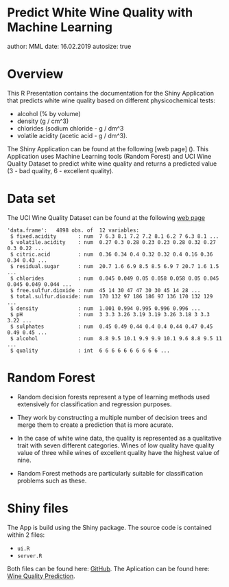 Predict White Wine Quality with Machine Learning
========================================================
author: MML
date: 16.02.2019
autosize: true

Overview
========================================================

This R Presentation contains the documentation for the Shiny Application that predicts white wine quality based on different physicochemical tests:

* alcohol (% by volume)
* density (g / cm^3)
* chlorides (sodium chloride - g / dm^3
* volatile acidity (acetic acid - g / dm^3).

The Shiny Application can be found at the following [web page] (). This Application uses Machine Learning tools (Random Forest) and UCI Wine Quality Dataset to predict white wine quality and returns a predicted value (3 - bad quality, 6 - excellent quality).

Data set
========================================================
The UCI Wine Quality Dataset can be found at the following [web page](https://archive.ics.uci.edu/ml/datasets/wine+quality)


```
'data.frame':	4898 obs. of  12 variables:
 $ fixed.acidity       : num  7 6.3 8.1 7.2 7.2 8.1 6.2 7 6.3 8.1 ...
 $ volatile.acidity    : num  0.27 0.3 0.28 0.23 0.23 0.28 0.32 0.27 0.3 0.22 ...
 $ citric.acid         : num  0.36 0.34 0.4 0.32 0.32 0.4 0.16 0.36 0.34 0.43 ...
 $ residual.sugar      : num  20.7 1.6 6.9 8.5 8.5 6.9 7 20.7 1.6 1.5 ...
 $ chlorides           : num  0.045 0.049 0.05 0.058 0.058 0.05 0.045 0.045 0.049 0.044 ...
 $ free.sulfur.dioxide : num  45 14 30 47 47 30 30 45 14 28 ...
 $ total.sulfur.dioxide: num  170 132 97 186 186 97 136 170 132 129 ...
 $ density             : num  1.001 0.994 0.995 0.996 0.996 ...
 $ pH                  : num  3 3.3 3.26 3.19 3.19 3.26 3.18 3 3.3 3.22 ...
 $ sulphates           : num  0.45 0.49 0.44 0.4 0.4 0.44 0.47 0.45 0.49 0.45 ...
 $ alcohol             : num  8.8 9.5 10.1 9.9 9.9 10.1 9.6 8.8 9.5 11 ...
 $ quality             : int  6 6 6 6 6 6 6 6 6 6 ...
```
Random Forest
========================================================
* Random decision forests represent a type of learning methods used extensively for classification and regression purposes.

* They work by constructing a multiple number of decision trees and merge them to create a prediction that is more acurate.

* In the case of white wine data, the quality is represented as a qualitative trait with seven different categories. Wines of low quality have quality value of three while wines of excellent quality have the highest value of nine.

* Random Forest methods are particularly suitable for classification problems such as these.


Shiny files
========================================================

The App is build using the Shiny package. The source code is contained within 2 files:
- `ui.R`
- `server.R`

Both files can be found here: [GitHub](https://github.com/Markomlazic/Shiny_wine). The Aplication can be found here: [Wine Quality Prediction](https://markomml.shinyapps.io/Shiny_APP_Wine/).
